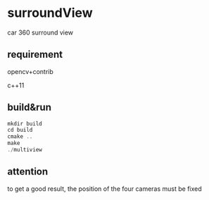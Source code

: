 # surroundView
car 360 surround view

## requirement
opencv+contrib  

c++11

## build&run
```c
mkdir build
cd build 
cmake ..
make
./multiview
```

## attention
to get a good result, the position of the four cameras must be fixed
